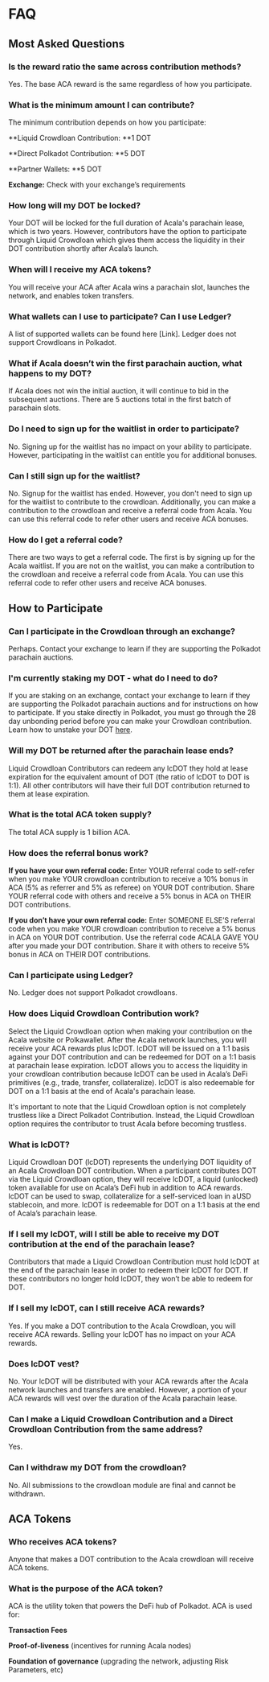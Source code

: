 # FAQ

## Most Asked Questions

### Is the reward ratio the same across contribution methods?

Yes. The base ACA reward is the same regardless of how you participate.

### What is the minimum amount I can contribute? 

The minimum contribution depends on how you participate: 

**Liquid Crowdloan Contribution: **1 DOT 

**Direct Polkadot Contribution: **5 DOT 

**Partner Wallets: **5 DOT 

**Exchange:** Check with your exchange’s requirements

### How long will my DOT be locked? 

Your DOT will be locked for the full duration of Acala's parachain lease, which is two years. However, contributors have the option to participate through Liquid Crowdloan which gives them access the liquidity in their DOT contribution shortly after Acala’s launch. 

### When will I receive my ACA tokens? 

You will receive your ACA after Acala wins a parachain slot, launches the network, and enables token transfers.

### What wallets can I use to participate? Can I use Ledger? 

A list of supported wallets can be found here \[Link]. Ledger does not support Crowdloans in Polkadot.

### What if Acala doesn’t win the first parachain auction, what happens to my DOT? 

If Acala does not win the initial auction, it will continue to bid in the subsequent auctions. There are 5 auctions total in the first batch of parachain slots. 

### Do I need to sign up for the waitlist in order to participate? 

No. Signing up for the waitlist has no impact on your ability to participate. However, participating in the waitlist can entitle you for additional bonuses.

### Can I still sign up for the waitlist?

No. Signup for the waitlist has ended. However, you don't need to sign up for the waitlist to contribute to the crowdloan. Additionally, you can make a contribution to the crowdloan and receive a referral code from Acala. You can use this referral code to refer other users and receive ACA bonuses.

### How do I get a referral code? 

There are two ways to get a referral code. The first is by signing up for the Acala waitlist. If you are not on the waitlist, you can make a contribution to the crowdloan and receive a referral code from Acala. You can use this referral code to refer other users and receive ACA bonuses.

## How to Participate

### Can I participate in the Crowdloan through an exchange? 

Perhaps. Contact your exchange to learn if they are supporting the Polkadot parachain auctions. 

### I'm currently staking my DOT - what do I need to do? 

If you are staking on an exchange, contact your exchange to learn if they are supporting the Polkadot parachain auctions and for instructions on how to participate. If you stake directly in Polkadot, you must go through the 28 day unbonding period before you can make your Crowdloan contribution. Learn how to unstake your DOT [here](https://wiki.acala.network/acala/acala-crowdloan/dot-address/unstaking-your-dot).

### Will my DOT be returned after the parachain lease ends? 

Liquid Crowdloan Contributors can redeem any lcDOT they hold at lease expiration for the equivalent amount of DOT (the ratio of lcDOT to DOT is 1:1). All other contributors will have their full DOT contribution returned to them at lease expiration.

### What is the total ACA token supply? 

The total ACA supply is 1 billion ACA.

### How does the referral bonus work? 

**If you have your own referral code:** Enter YOUR referral code to self-refer when you make YOUR crowdloan contribution to receive a 10% bonus in ACA (5% as referrer and 5% as referee) on YOUR DOT contribution. Share YOUR referral code with others and receive a 5% bonus in ACA on THEIR DOT contributions. 

**If you don’t have your own referral code:** Enter SOMEONE ELSE’S referral code when you make YOUR crowdloan contribution to receive a 5% bonus in ACA on YOUR DOT contribution. Use the referral code ACALA GAVE YOU after you made your DOT contribution. Share it with others to receive 5% bonus in ACA on THEIR DOT contributions.

### Can I participate using Ledger? 

No. Ledger does not support Polkadot crowdloans. 

### How does Liquid Crowdloan Contribution work? 

Select the Liquid Crowdloan option when making your contribution on the Acala website or Polkawallet. After the Acala network launches, you will receive your ACA rewards plus lcDOT. lcDOT will be issued on a 1:1 basis against your DOT contribution and can be redeemed for DOT on a 1:1 basis at parachain lease expiration. lcDOT allows you to access the liquidity in your crowdloan contribution because lcDOT can be used in Acala’s DeFi primitives (e.g., trade, transfer, collateralize). lcDOT is also redeemable for DOT on a 1:1 basis at the end of Acala's parachain lease.

It's important to note that the Liquid Crowdloan option is not completely trustless like a Direct Polkadot Contribution. Instead, the Liquid Crowdloan option requires the contributor to trust Acala before becoming trustless.

### What is lcDOT? 

Liquid Crowdloan DOT (lcDOT) represents the underlying DOT liquidity of an Acala Crowdloan DOT contribution. When a participant contributes DOT via the Liquid Crowdloan option, they will receive lcDOT, a liquid (unlocked) token available for use on Acala’s DeFi hub in addition to ACA rewards. lcDOT can be used to swap, collateralize for a self-serviced loan in aUSD stablecoin, and more. lcDOT is redeemable for DOT on a 1:1 basis at the end of Acala’s parachain lease.

### If I sell my lcDOT, will I still be able to receive my DOT contribution at the end of the parachain lease? 

Contributors that made a Liquid Crowdloan Contribution must hold lcDOT at the end of the parachain lease in order to redeem their lcDOT for DOT. If these contributors no longer hold lcDOT, they won’t be able to redeem for DOT.

### If I sell my lcDOT, can I still receive ACA rewards?

Yes. If you make a DOT contribution to the Acala Crowdloan, you will receive ACA rewards. Selling your lcDOT has no impact on your ACA rewards.

### Does lcDOT vest?

No. Your lcDOT will be distributed with your ACA rewards after the Acala network launches and transfers are enabled. However, a portion of your ACA rewards will vest over the duration of the Acala parachain lease.

### Can I make a Liquid Crowdloan Contribution and a Direct Crowdloan Contribution from the same address? 

Yes. 

### Can I withdraw my DOT from the crowdloan? 

No. All submissions to the crowdloan module are final and cannot be withdrawn. 

## ACA Tokens 

### Who receives ACA tokens? 

Anyone that makes a DOT contribution to the Acala crowdloan will receive ACA tokens. 

### What is the purpose of the ACA token? 

ACA is the utility token that powers the DeFi hub of Polkadot. ACA is used for: 

**Transaction Fees** 

**Proof-of-liveness** (incentives for running Acala nodes) 

**Foundation of governance** (upgrading the network, adjusting Risk Parameters, etc)
